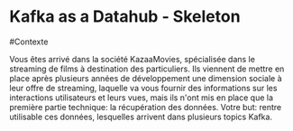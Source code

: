 # Kafka as a Datahub - Skeleton

#Contexte 

Vous êtes arrivé dans la société KazaaMovies, spécialisée dans le streaming de
films à destination des particuliers.
Ils viennent de mettre en place après plusieurs années de développement une
dimension sociale à leur offre de streaming, laquelle va vous fournir des
informations sur les interactions utilisateurs et leurs vues, mais ils n'ont mis en
place que la première partie technique: la récupération des données.
Votre but: rentre utilisable ces données, lesquelles arrivent dans plusieurs
topics Kafka.

